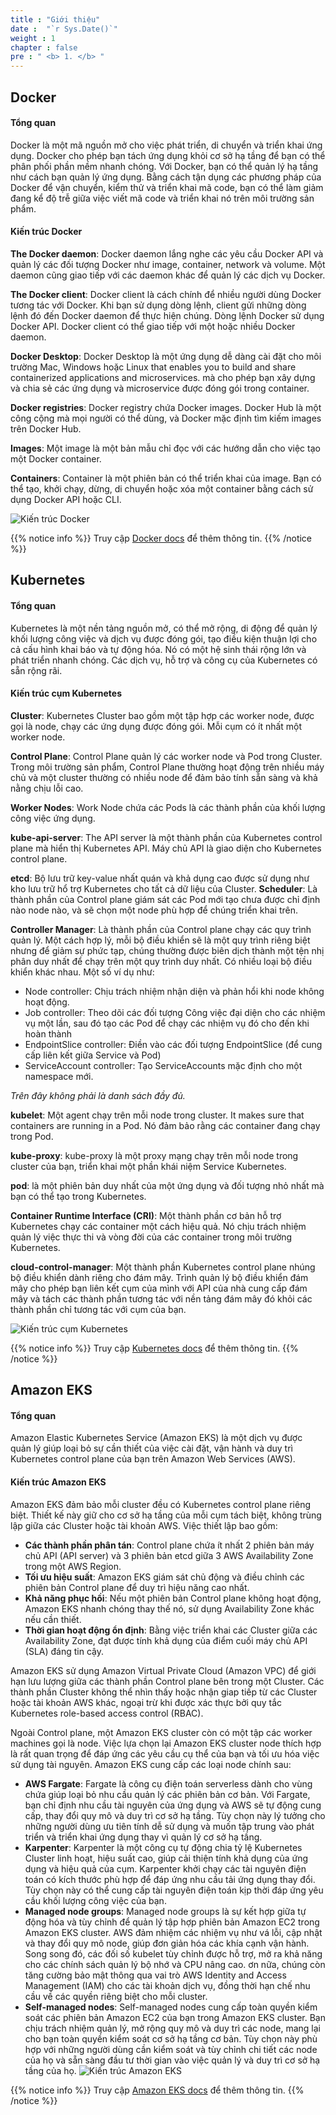 ```yaml
---
title : "Giới thiệu"
date :  "`r Sys.Date()`" 
weight : 1 
chapter : false
pre : " <b> 1. </b> "
---
```


## Docker
#### Tổng quan
Docker là một mã nguồn mở cho việc phát triển, di chuyển và triển khai ứng dụng. Docker cho phép bạn tách ứng dụng khỏi cơ sở hạ tầng để bạn có thể phân phối phần mềm nhanh chóng. Với Docker, bạn có thể quản lý hạ tầng như cách bạn quản lý ứng dụng. Bằng cách tận dụng các phương pháp của Docker để vận chuyển, kiểm thử và triển khai mã code, bạn có thể làm giảm đang kể độ trễ giữa việc viết mã code và triển khai nó trên môi trường sản phẩm.
#### Kiến trúc Docker
**The Docker daemon**: Docker daemon lắng nghe các yêu cầu Docker API và quản lý các đối tượng Docker như image, container, network và volume. Một daemon cũng giao tiếp với các daemon khác để quản lý các dịch vụ Docker.

**The Docker client**: Docker client là cách chính để nhiều người dùng Docker tương tác với Docker. Khi bạn sử dụng dòng lệnh, client gửi những dòng lệnh đó đến Docker daemon để thực hiện chúng. Dòng lệnh Docker sử dụng Docker API. Docker client có thể giao tiếp với một hoặc nhiều Docker daemon.

**Docker Desktop**: Docker Desktop là một ứng dụng dễ dàng cài đặt cho môi trường Mac, Windows hoặc Linux that enables you to build and share containerized applications and microservices. mà cho phép bạn xây dựng và chia sẻ các ứng dụng và microservice được đóng gói trong container.

**Docker registries**: Docker registry chứa Docker images. Docker Hub là một công cộng mà mọi người có thể dùng, và Docker mặc định tìm kiếm images trên Docker Hub. 

**Images**: Một image là một bản mẫu chỉ đọc với các hướng dẫn cho việc tạo một Docker container.

**Containers**: Container là một phiên bản có thể triển khai của image. Bạn có thể tạo, khởi chạy, dừng, di chuyển hoặc xóa một container bằng cách sử dụng Docker API hoặc CLI.

![Kiến trúc Docker](../../images/1.introduction/1.1.dockerarch.png?pc=90pt)

{{% notice info %}}
Truy cập [Docker docs](https://docs.docker.com/) để thêm thông tin.
{{% /notice %}}
## Kubernetes
#### Tổng quan
Kubernetes là một nền tảng nguồn mở, có thể mở rộng, di động để quản lý khối lượng công việc và dịch vụ được đóng gói, tạo điều kiện thuận lợi cho cả cấu hình khai báo và tự động hóa. Nó có một hệ sinh thái rộng lớn và phát triển nhanh chóng. Các dịch vụ, hỗ trợ và công cụ của Kubernetes có sẵn rộng rãi.

#### Kiến trúc cụm Kubernetes
**Cluster**: Kubernetes Cluster bao gồm một tập hợp các worker node, được gọi là node, chạy các ứng dụng được đóng gói. Mỗi cụm có ít nhất một worker node. 

**Control Plane**: Control Plane quản lý các worker node và Pod trong Cluster. Trong môi trường sản phẩm, Control Plane thường hoạt động trên nhiều máy chủ và một cluster thường có nhiều node để đảm bảo tính sẵn sàng và khả nằng chịu lỗi cao.

**Worker Nodes**: Work Node chứa các Pods là các thành phần của khối lượng công việc ứng dụng.

**kube-api-server**: The API server là một thành phần của Kubernetes control plane mà hiển thị Kubernetes API. Máy chủ API là giao diện cho Kubernetes control plane.

**etcd**: Bộ lưu trữ key-value nhất quán và khả dụng cao được sử dụng như kho lưu trữ hổ trợ Kubernetes cho tất cả dữ liệu của Cluster.
**Scheduler**: Là thành phần của Control plane giám sát các Pod mới tạo chưa được chỉ định nào node nào, và sẽ chọn một node phù hợp để chúng triển khai trên.

**Controller Manager**: Là thành phần của Control plane chạy các quy trình quản lý. Một cách hợp lý, mỗi bộ điều khiển sẽ là một quy trình riêng biệt nhưng để giảm sự phức tạp, chúng thường được biên dịch thành một tện nhị phân duy nhất để chạy trên một quy trình duy nhất. Có nhiều loại bộ điều khiển khác nhau. Một số ví dụ như:
- Node controller: Chịu trách nhiệm nhận diện và phản hổi khi node không hoạt động.
- Job controller: Theo dõi các đối tượng Công việc đại diện cho các nhiệm vụ một lần, sau đó tạo các Pod để chạy các nhiệm vụ đó cho đến khi hoàn thành
- EndpointSlice controller: Điền vào các đối tượng EndpointSlice (để cung cấp liên kết giữa Service và Pod)
- ServiceAccount controller: Tạo ServiceAccounts mặc định cho một namespace mới.

*Trên đây không phải là danh sách đầy đủ.*

**kubelet**: Một agent chạy trên mỗi node trong cluster. It makes sure that containers are running in a Pod. Nó đảm bảo rằng các container đang chạy trong Pod.

**kube-proxy**: kube-proxy là một proxy mạng chạy trên mỗi node trong cluster của bạn, triển khai một phần khái niệm Service Kubernetes.

**pod**: là một phiên bản duy nhất của một ứng dụng và đối tượng nhỏ nhất mà bạn có thể tạo trong Kubernetes.

**Container Runtime Interface (CRI)**: Một thành phần cơ bản hỗ trợ Kubernetes chạy các container một cách hiệu quả. Nó chịu trách nhiệm quản lý việc thực thi và vòng đời của các container trong môi trường Kubernetes.

**cloud-control-manager**: Một thành phần Kubernetes control plane nhúng bộ điều khiển dành riêng cho đám mây. Trình quản lý bộ điều khiển đám mây cho phép bạn liên kết cụm của mình với API của nhà cung cấp đám mây và tách các thành phần tương tác với nền tảng đám mây đó khỏi các thành phần chỉ tương tác với cụm của bạn.

![Kiến trúc cụm Kubernetes](../../images/1.introduction/1.2.k8sarch.png?pc=90pt)

{{% notice info %}}
Truy cập [Kubernetes docs](https://kubernetes.io/docs) để thêm thông tin.
{{% /notice %}}


## Amazon EKS
#### Tổng quan
Amazon Elastic Kubernetes Service (Amazon EKS) là một dịch vụ được quản lý giúp loại bỏ sự cần thiết của việc cài đặt, vận hành và duy trì Kubernetes control plane của bạn trên Amazon Web Services (AWS).

#### Kiến trúc Amazon EKS

Amazon EKS đảm bảo mỗi cluster đều có Kubernetes control plane riêng biệt. Thiết kế này giữ cho cơ sở hạ tầng của mỗi cụm tách biệt, không trùng lập giữa các Cluster hoặc tài khoản AWS. Việc thiết lập bao gồm:
- **Các thành phần phân tán**: Control plane chứa ít nhất 2 phiên bản máy chủ API (API server) và 3 phiên bản etcd giữa 3 AWS Availability Zone trong một AWS Region.
- **Tối ưu hiệu suất**: Amazon EKS giám sát chủ động và điều chỉnh các phiên bản Control plane để duy trì hiệu năng cao nhất.
- **Khả năng phục hồi**: Nếu một phiên bản Control plane không hoạt động, Amazon EKS nhanh chóng thay thế nó, sử dụng Availability Zone khác nếu cần thiết.
- **Thời gian hoạt động ổn định**: Bằng việc triển khai các Cluster giữa các Availability Zone, đạt được tính khả dụng của điểm cuối máy chủ API (SLA) đáng tin cậy.

Amazon EKS sử dụng Amazon Virtual Private Cloud (Amazon VPC) để giới hạn lưu lượng giữa các thành phần Control plane bên trong một Cluster. Các thành phần Cluster không thể nhìn thấy hoặc nhận giap tiếp từ các Cluster hoặc tài khoản AWS khác, ngoại trừ khi được xác thực bởi quy tắc Kubernetes role-based access control (RBAC).

Ngoài Control plane, một Amazon EKS cluster còn có một tập các worker machines gọi là node. Việc lựa chọn lại Amazon EKS cluster node thích hợp là rất quan trọng để đáp ứng các yêu cầu cụ thể của bạn và tối ưu hóa việc sử dụng tài nguyên. Amazon EKS cung cấp các loại node chính sau:
- **AWS Fargate**: Fargate là công cụ điện toán serverless dành cho vùng chứa giúp loại bỏ nhu cầu quản lý các phiên bản cơ bản. Với Fargate, bạn chỉ định nhu cầu tài nguyên của ứng dụng và AWS sẽ tự động cung cấp, thay đổi quy mô và duy trì cơ sở hạ tầng. Tùy chọn này lý tưởng cho những người dùng ưu tiên tính dễ sử dụng và muốn tập trung vào phát triển và triển khai ứng dụng thay vì quản lý cơ sở hạ tầng.
- **Karpenter**: Karpenter là một công cụ tự động chia tỷ lệ Kubernetes Cluster linh hoạt, hiệu suất cao, giúp cải thiện tính khả dụng của ứng dụng và hiệu quả của cụm. Karpenter khởi chạy các tài nguyên điện toán có kích thước phù hợp để đáp ứng nhu cầu tải ứng dụng thay đổi. Tùy chọn này có thể cung cấp tài nguyên điện toán kịp thời đáp ứng yêu cầu khối lượng công việc của bạn.
- **Managed node groups**: Managed node groups là sự kết hợp giữa tự động hóa và tùy chỉnh để quản lý tập hợp phiên bản Amazon EC2 trong Amazon EKS cluster. AWS đảm nhiệm các nhiệm vụ như vá lỗi, cập nhật và thay đổi quy mô node, giúp đơn giản hóa các khía cạnh vận hành. Song song đó, các đối số kubelet tùy chỉnh được hỗ trợ, mở ra khả năng cho các chính sách quản lý bộ nhớ và CPU nâng cao. ơn nữa, chúng còn tăng cường bảo mật thông qua vai trò AWS Identity and Access Management (IAM) cho các tài khoản dịch vụ, đồng thời hạn chế nhu cầu về các quyền riêng biệt cho mỗi cluster.
- **Self-managed nodes**: Self-managed nodes cung cấp toàn quyền kiểm soát các phiên bản Amazon EC2 của bạn trong Amazon EKS cluster. Bạn chịu trách nhiệm quản lý, mở rộng quy mô và duy trì các node, mang lại cho bạn toàn quyền kiểm soát cơ sở hạ tầng cơ bản. Tùy chọn này phù hợp với những người dùng cần kiểm soát và tùy chỉnh chi tiết các node của họ và sẵn sàng đầu tư thời gian vào việc quản lý và duy trì cơ sở hạ tầng của họ.
![Kiến trúc Amazon EKS](../../images/1.introduction/1.3.eksarch.png?pc=90pt)

{{% notice info %}}
Truy cập [Amazon EKS docs](https://docs.aws.amazon.com/eks/latest/userguide/) để thêm thông tin.
{{% /notice %}}
